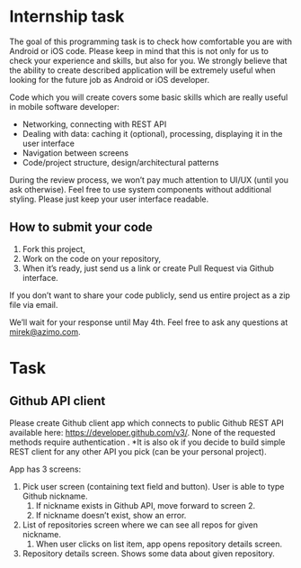 # Internship task
The goal of this programming task is to check how comfortable you are with Android or iOS code. Please keep in mind that this is not only for us to check your experience and skills, but also for you. We strongly believe that the ability to create described application will be extremely useful when looking for the future job as Android or iOS developer.

Code which you will create covers some basic skills which are really useful in mobile software developer:

* Networking, connecting with REST API
* Dealing with data: caching it (optional), processing, displaying it in the user interface
* Navigation between screens
* Code/project structure, design/architectural patterns

During the review process, we won’t pay much attention to UI/UX (until you ask otherwise). Feel free to use system components without additional styling. Please just keep your user interface readable. 

## How to submit your code
1. Fork this project,
2. Work on the code on your repository,
3. When it’s ready, just send us a link or create Pull Request via Github interface.

If you don’t want to share your code publicly, send us entire project as a zip file via email.

We’ll wait for your response until May 4th. Feel free to ask any questions at mirek@azimo.com.

# Task

## Github API client

Please create Github client app which connects to public Github REST API available here: https://developer.github.com/v3/. None of the requested methods require authentication . 
*It is also ok if you decide to build simple REST client for any other API you pick (can be your personal project).

App has 3 screens:
1. Pick user screen (containing text field and button). User is able to type Github nickname.
    1. If nickname exists in Github API, move forward to screen 2.
    2. If nickname doesn’t exist, show an error.
2. List of repositories screen where we can see all repos for given nickname.
    1. When user clicks on list item, app opens repository details screen.
3. Repository details screen. Shows some data about given repository. 
